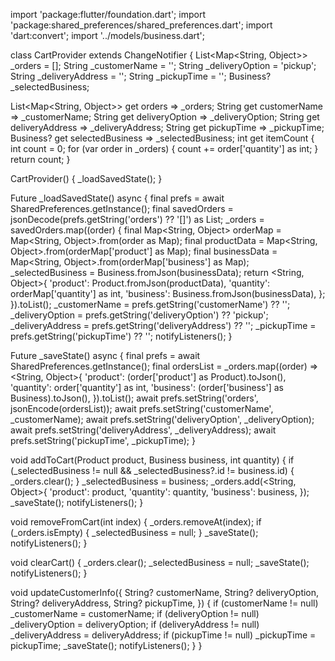 import 'package:flutter/foundation.dart';
import 'package:shared_preferences/shared_preferences.dart';
import 'dart:convert';
import '../models/business.dart';

class CartProvider extends ChangeNotifier {
  List<Map<String, Object>> _orders = [];
  String _customerName = '';
  String _deliveryOption = 'pickup';
  String _deliveryAddress = '';
  String _pickupTime = '';
  Business? _selectedBusiness;

  List<Map<String, Object>> get orders => _orders;
  String get customerName => _customerName;
  String get deliveryOption => _deliveryOption;
  String get deliveryAddress => _deliveryAddress;
  String get pickupTime => _pickupTime;
  Business? get selectedBusiness => _selectedBusiness;
  int get itemCount {
    int count = 0;
    for (var order in _orders) {
      count += order['quantity'] as int;
    }
    return count;
  }

  CartProvider() {
    _loadSavedState();
  }

  Future<void> _loadSavedState() async {
    final prefs = await SharedPreferences.getInstance();
    final savedOrders = jsonDecode(prefs.getString('orders') ?? '[]') as List;
    _orders = savedOrders.map((order) {
      final Map<String, Object> orderMap = Map<String, Object>.from(order as Map);
      final productData = Map<String, Object>.from(orderMap['product'] as Map);
      final businessData = Map<String, Object>.from(orderMap['business'] as Map);
      _selectedBusiness = Business.fromJson(businessData);
      return <String, Object>{
        'product': Product.fromJson(productData),
        'quantity': orderMap['quantity'] as int,
        'business': Business.fromJson(businessData),
      };
    }).toList();
    _customerName = prefs.getString('customerName') ?? '';
    _deliveryOption = prefs.getString('deliveryOption') ?? 'pickup';
    _deliveryAddress = prefs.getString('deliveryAddress') ?? '';
    _pickupTime = prefs.getString('pickupTime') ?? '';
    notifyListeners();
  }

  Future<void> _saveState() async {
    final prefs = await SharedPreferences.getInstance();
    final ordersList = _orders.map((order) => <String, Object>{
          'product': (order['product'] as Product).toJson(),
          'quantity': order['quantity'] as int,
          'business': (order['business'] as Business).toJson(),
        }).toList();
    await prefs.setString('orders', jsonEncode(ordersList));
    await prefs.setString('customerName', _customerName);
    await prefs.setString('deliveryOption', _deliveryOption);
    await prefs.setString('deliveryAddress', _deliveryAddress);
    await prefs.setString('pickupTime', _pickupTime);
  }

  void addToCart(Product product, Business business, int quantity) {
    if (_selectedBusiness != null && _selectedBusiness?.id != business.id) {
      _orders.clear();
    }
    _selectedBusiness = business;
    _orders.add(<String, Object>{
      'product': product,
      'quantity': quantity,
      'business': business,
    });
    _saveState();
    notifyListeners();
  }

  void removeFromCart(int index) {
    _orders.removeAt(index);
    if (_orders.isEmpty) {
      _selectedBusiness = null;
    }
    _saveState();
    notifyListeners();
  }

  void clearCart() {
    _orders.clear();
    _selectedBusiness = null;
    _saveState();
    notifyListeners();
  }

  void updateCustomerInfo({
    String? customerName,
    String? deliveryOption,
    String? deliveryAddress,
    String? pickupTime,
  }) {
    if (customerName != null) _customerName = customerName;
    if (deliveryOption != null) _deliveryOption = deliveryOption;
    if (deliveryAddress != null) _deliveryAddress = deliveryAddress;
    if (pickupTime != null) _pickupTime = pickupTime;
    _saveState();
    notifyListeners();
  }
}